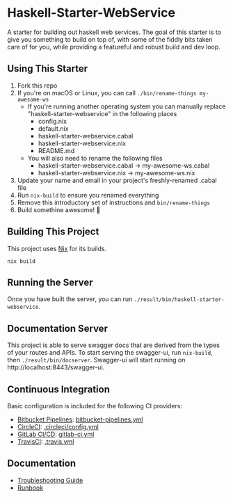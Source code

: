# Haskell-Starter-WebService

A starter for building out haskell web services. The goal of this starter is to give you something to build on top of,
with some of the fiddly bits taken care of for you, while providing a featureful and robust build and dev loop.

## Using This Starter

1. Fork this repo
1. If you're on macOS or Linux, you can call `./bin/rename-things my-awesome-ws`
    * If you're running another operating system you can manually replace "haskell-starter-webservice" in the following places
        * config.nix
        * default.nix
        * haskell-starter-webservice.cabal
        * haskell-starter-webservice.nix
        * README.md
    * You will also need to rename the following files
        * haskell-starter-webservice.cabal -> my-awesome-ws.cabal
        * haskell-starter-webservice.nix -> my-awesome-ws.nix
1. Update your name and email in your project's freshly-renamed .cabal file
1. Run `nix-build` to ensure you renamed everything
1. Remove this introductory set of instructions and `bin/rename-things`
1. Build somethine awesome! 🚀

## Building This Project

This project uses [Nix](https://nixos.org/nix/) for its builds.

`nix build`

## Running the Server

Once you have built the server, you can run `./result/bin/haskell-starter-webservice`.

## Documentation Server

This project is able to serve swagger docs that are derived from the types of your routes and APIs. To start serving the
swagger-ui, run `nix-build`, then `./result/bin/docserver`. Swagger-ui will start running on
http://localhost:8443/swagger-ui.

## Continuous Integration

Basic configuration is included for the following CI providers:

* [Bitbucket Pipelines](https://bitbucket.org/product/features/pipelines): [bitbucket-pipelines.yml](bitbucket-pipelines.yml)
* [CircleCI](https://circleci.com): [.circleci/config.yml](.circleci/config.yml)
* [GitLab CI/CD](https://about.gitlab.com/product/continuous-integration/): [gitlab-ci.yml](.gitlab-ci.yml)
* [TravisCI](https://travis-ci.org/): [.travis.yml](.travis.yml)


## Documentation

* [Troubleshooting Guide](docs/TROUBLESHOOTING.md)
* [Runbook](docs/RUNBOOK.md)
